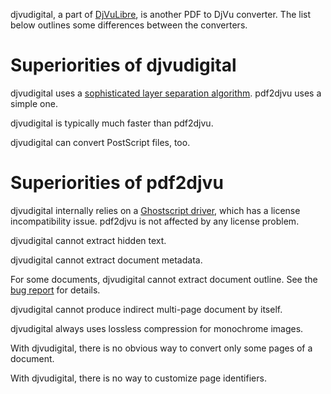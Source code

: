 djvudigital, a part of [DjVuLibre](http://djvu.sourceforge.net/), is another PDF to DjVu converter.
The list below outlines some differences between the converters.

# Superiorities of djvudigital #

djvudigital uses a [sophisticated layer separation algorithm](http://leon.bottou.org/papers/bottou-2001). pdf2djvu uses a simple one.

djvudigital is typically much faster than pdf2djvu.

djvudigital can convert PostScript files, too.

# Superiorities of pdf2djvu #

djvudigital internally relies on a [Ghostscript driver](http://djvu.sourceforge.net/gsdjvu.html), which has a license incompatibility issue. pdf2djvu is not affected by any license problem.

djvudigital cannot extract hidden text.

djvudigital cannot extract document metadata.

For some documents, djvudigital cannot extract document outline. See the [bug report](http://sourceforge.net/p/djvu/bugs/109/) for details.

djvudigital cannot produce indirect multi-page document by itself.

djvudigital always uses lossless compression for monochrome images.

With djvudigital, there is no obvious way to convert only some pages of a document.

With djvudigital, there is no way to customize page identifiers.
